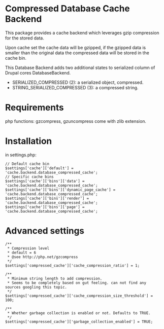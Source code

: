 # Compressed Database Cache Backend

This package provides a cache backend which leverages gzip compression for the
stored data.

Upon cache set the cache data will be gzipped, if the gzipped data is smaller
than the original data the compressed data will be stored in the cache bin.

This Database Backend adds two additional states to serialized column of Drupal
cores DatabaseBackend.

- SERIALIZED_COMPRESSED (2): a serialized object, compressed.
- STRING_SERIALIZED_COMPRESSED (3): a compressed string.

# Requirements

php functions: gzcompress, gzuncompress come with zlib extension.

# Installation

in settings.php:

    // Default cache bin
    $settings['cache']['default'] = 'cache.backend.database_compressed_cache';
    // Specific cache bins
    $settings['cache']['bins']['data'] = 'cache.backend.database_compressed_cache';
    $settings['cache']['bins']['dynamic_page_cache'] = 'cache.backend.database_compressed_cache';
    $settings['cache']['bins']['render'] = 'cache.backend.database_compressed_cache';
    $settings['cache']['bins']['page'] = 'cache.backend.database_compressed_cache';

# Advanced settings

    /**
     * Compression level
     * default = 6
     * @see http://php.net/gzcompress
     */
    $settings['compressed_cache']['cache_compression_ratio'] = 1;

    /**
     * Minimum string length to add compression.
     * Seems to be completely based on gut feeling. can not find any sources googling this topic.
     */
    $settings['compressed_cache']['cache_compression_size_threshold'] = 100;
    
    /**
     * Whether garbage collection is enabled or not. Defaults to TRUE.
     */
    $settings['compressed_cache']['garbage_collection_enabled'] = TRUE;
